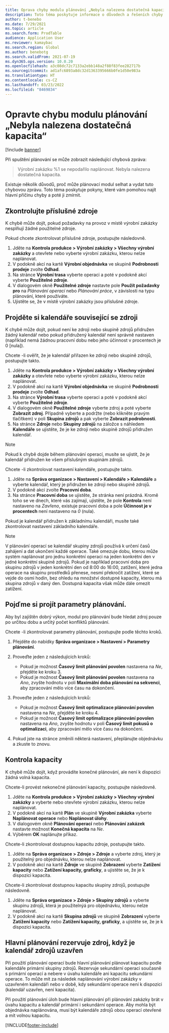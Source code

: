 ```yaml
---
title: Oprava chyby modulu plánování „Nebyla nalezena dostatečná kapacita“ a končené kapacity
description: Toto téma poskytuje informace o důvodech a řešeních chyby „výrobní zakázky“ %1 nebylo možné naplánovat. Chyba modulu plánování „Nebyla nalezena dostatečná kapacita“
author: t-benebo
ms.date: 7/29/2021
ms.topic: article
ms.search.form: ProdTable
audience: Application User
ms.reviewer: kamaybac
ms.search.region: Global
ms.author: benebotg
ms.search.validFrom: 2021-07-19
ms.dyn365.ops.version: 10.0.20
ms.openlocfilehash: a3c08dc72c7133a2ebb148a2f88f83fee282717b
ms.sourcegitcommit: ad1afc6893a8dc32d1363395666b0fe1d50e983a
ms.translationtype: HT
ms.contentlocale: cs-CZ
ms.lasthandoff: 03/23/2022
ms.locfileid: "8469834"
---
```

# <a name="fix-the-not-enough-capacity-could-be-found-scheduling-engine-error"></a>Opravte chybu modulu plánování „Nebyla nalezena dostatečná kapacita“

[!include [banner](../includes/banner.md)]

Při spuštění plánování se může zobrazit následující chybová zpráva:

> Výrobní zakázku %1 se nepodařilo naplánovat. Nebyla nalezena dostatečná kapacita.

Existuje několik důvodů, proč může plánovací modul selhat a vydat tuto chybovou zprávu. Toto téma poskytuje pokyny, které vám pomohou najít hlavní příčinu chyby a poté ji zmírnit.

## <a name="review-the-applicable-resources"></a>Zkontrolujte příslušné zdroje

K chybě může dojít, pokud požadavky na provoz v místě výrobní zakázky nesplňují žádné použitelné zdroje.

Pokud chcete zkontrolovat příslušné zdroje, postupujte následovně.

1. Jděte na **Kontrola produkce \> Výrobní zakázky \> Všechny výrobní zakázky** a otevřete nebo vyberte výrobní zakázku, kterou nelze naplánovat.
1. V podokně akcí na kartě **Výrobní objednávka** ve skupině **Podrobnosti prodeje** zvolte **Odhad**.
1. Na stránce **Výrobní trasa** vyberte operaci a poté v podokně akcí vyberte **Použitelné zdroje**.
1. V dialogovém okně **Použitelné zdroje** nastavte pole **Použít požadavky pro** na *Plánování operací* nebo *Plánování práce*, v závislosti na typu plánování, které používáte.
1. Ujistěte se, že v místě výrobní zakázky jsou příslušné zdroje.

## <a name="review-the-calendars-that-are-associated-with-resources"></a>Projděte si kalendáře související se zdroji

K chybě může dojít, pokud není ke zdroji nebo skupině zdrojů přidružen žádný kalendář nebo pokud přidružený kalendář není správně nastaven (například nemá žádnou pracovní dobu nebo jeho účinnost v procentech je 0 \[nula\]).

Chcete -li ověřit, že je kalendář přiřazen ke zdroji nebo skupině zdrojů, postupujte takto.

1. Jděte na **Kontrola produkce \> Výrobní zakázky \> Všechny výrobní zakázky** a otevřete nebo vyberte výrobní zakázku, kterou nelze naplánovat.
1. V podokně akcí na kartě **Výrobní objednávka** ve skupině **Podrobnosti prodeje** zvolte **Odhad**.
1. Na stránce **Výrobní trasa** vyberte operaci a poté v podokně akcí vyberte **Použitelné zdroje**.
1. V dialogovém okně **Použitelné zdroje** vyberte zdroj a poté vyberte **Zobrazit zdroj**. Případně vyberte a podržte (nebo klikněte pravým tlačítkem) v poli **Skupina zdrojů** a pak vyberte **Zobrazit podrobnosti**.
1. Na stránce **Zdroje** nebo **Skupiny zdrojů** na záložce s náhledem **Kalendáře** se ujistěte, že je ke zdroji nebo skupině zdrojů přidružen kalendář.

> [!NOTE]
> Pokud k chybě dojde během plánování operací, musíte se ujistit, že je kalendář přidružen ke všem příslušným skupinám zdrojů.

Chcete -li zkontrolovat nastavení kalendáře, postupujte takto.

1. Jděte na **Správa organizace \> Nastavení \> Kalendáře \> Kalendáře** a vyberte kalendář, který je přidružen ke zdroji nebo skupině zdrojů.
1. V podokně akcí zvolte **Pracovní doba**.
1. Na stránce **Pracovní doba** se ujistěte, že stránka není prázdná. Kromě toho se ve dnech, které vás zajímají, ujistěte, že pole **Kontrola** není nastaveno na *Zavřeno*, existuje pracovní doba a pole **Účinnost je v procentech** není nastaveno na *0* (nula).

Pokud je kalendář přidružen k základnímu kalendáři, musíte také zkontrolovat nastavení základního kalendáře.

> [!NOTE]
> V plánování operací se kalendář skupiny zdrojů používá k určení časů zahájení a dat ukončení každé operace. Také omezuje dobu, kterou může systém naplánovat pro jednu konkrétní operaci na jeden konkrétní den v jedné konkrétní skupině zdrojů. Pokud je například pracovní doba pro skupinu zdrojů v jeden konkrétní den od 8:00 do 16:00, zatížení, které jedna operace na skupinu prostředků přenese, nesmí překročit zatížení, které se vejde do osmi hodin, bez ohledu na množství dostupné kapacity, kterou má skupina zdrojů v daný den. Dostupná kapacita však může dále omezit zatížení.

## <a name="review-the-scheduling-parameters"></a>Pojďme si projít parametry plánování.

Aby byl zajištěn dobrý výkon, modul pro plánování bude hledat zdroj pouze po určitou dobu a určitý počet konfliktů plánování.

Chcete -li zkontrolovat parametry plánování, postupujte podle těchto kroků.

1. Přejděte do nabídky **Správa organizace \> Nastavení \> Parametry plánování**.
1. Proveďte jeden z následujících kroků:

    - Pokud je možnost **Časový limit plánování povolen** nastavena na *Ne*, přejděte ke kroku 3.
    - Pokud je možnost **Časový limit plánování povolen** nastavena na *Ano*, zvyšte hodnotu v poli **Maximální doba plánování na sekvenci**, aby zpracování mělo více času na dokončení.

1. Proveďte jeden z následujících kroků:

    - Pokud je možnost **Časový limit optimalizace plánování povolen** nastavena na *Ne*, přejděte ke kroku 4.
    - Pokud je možnost **Časový limit optimalizace plánování povolen** nastavena na *Ano*, zvyšte hodnotu v poli **Časový limit pokusů o optimalizaci**, aby zpracování mělo více času na dokončení.

1. Pokud jste na stránce změnili některá nastavení, přeplánujte objednávku a zkuste to znovu.

## <a name="review-capacity"></a>Kontrola kapacity

K chybě může dojít, když provádíte konečné plánování, ale není k dispozici žádná volná kapacita.

Chcete-li provést nekonečné plánování kapacity, postupujte následovně.

1. Jděte na **Kontrola produkce \> Výrobní zakázky \> Všechny výrobní zakázky** a vyberte nebo otevřete výrobní zakázku, kterou nelze naplánovat.
1. V podokně akcí na kartě **Plán** ve skupině **Výrobní zakázka** vyberte **Naplánovat operace** nebo **Naplánovat úlohy**.
1. V dialogovém okně **Plánování operací** nebo **Plánování zakázek** nastavte možnost **Konečná kapacita** na *Ne*.
1. Výběrem **OK** naplánujte příkaz.

Chcete-li zkontrolovat dostupnou kapacitu zdroje, postupujte takto.

1. Jděte na **Správa organizace \> Zdroje \> Zdroje** a vyberte zdroj, který je použitelný pro objednávku, kterou nelze naplánovat.
1. V podokně akcí na kartě **Zdroje** ve skupině **Zobrazení** vyberte **Zatížení kapacity** nebo **Zatížení kapacity, graficky**, a ujistěte se, že je k dispozici kapacita.

Chcete-li zkontrolovat dostupnou kapacitu skupiny zdrojů, postupujte následovně.

1. Jděte na **Správa organizace \> Zdroje \> Skupiny zdrojů** a vyberte skupinu zdrojů, která je použitelnýá pro objednávku, kterou nelze naplánovat.
1. V podokně akcí na kartě **Skupina zdrojů** ve skupině **Zobrazení** vyberte **Zatížení kapacity** nebo **Zatížení kapacity, graficky**, a ujistěte se, že je k dispozici kapacita.

## <a name="master-planning-books-a-resource-when-the-resource-calendar-is-closed"></a>Hlavní plánování rezervuje zdroj, když je kalendář zdrojů uzavřen

Při použití plánování operací bude hlavní plánování plánovat kapacitu podle kalendáře primární skupiny zdrojů. Rezervuje sekundární operaci současně s primární operací a nebere v úvahu kalendáře ani kapacitu sekundární operace. To může mít za následek naplánování výrobní zakázky v uzavřeném kalendáři nebo v době, kdy sekundární operace není k dispozici (kalendář uzavřen, není kapacita).

Při použití plánování úloh bude hlavní plánování při plánování zakázky brát v úvahu kapacitu a kalendář primární i sekundární operace. Aby mohla být objednávka naplánována, musí být kalendáře zdrojů obou operací otevřené a mít volnou kapacitu.

[!INCLUDE[footer-include](../../includes/footer-banner.md)]
